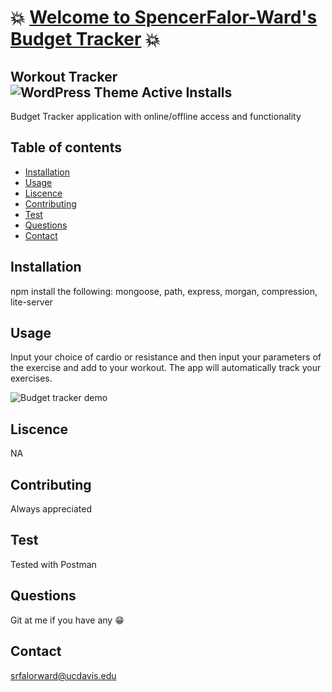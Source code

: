 # :boom: [Welcome to SpencerFalor-Ward's Budget Tracker](https://budget-tracker-sfw.herokuapp.com/) :boom:

## Workout Tracker ![WordPress Theme Active Installs](https://img.shields.io/wordpress/theme/installs/twentysixteen)

Budget Tracker application with online/offline access and functionality

## Table of contents

-   [Installation](#Installation)
-   [Usage](#Usage)
-   [Liscence](#Liscence)
-   [Contributing](#Contributing)
-   [Test](#Test)
-   [Questions](#Questions)
-   [Contact](#Contact)

## Installation

npm install the following: mongoose, path, express, morgan, compression, lite-server

## Usage

Input your choice of cardio or resistance and then input your parameters of the exercise and add to your workout. The app will automatically track your exercises.

![Budget tracker demo](./budgetTracker.gif)

## Liscence

NA

## Contributing

Always appreciated

## Test

Tested with Postman

## Questions

Git at me if you have any :grin:

## Contact

srfalorward@ucdavis.edu
